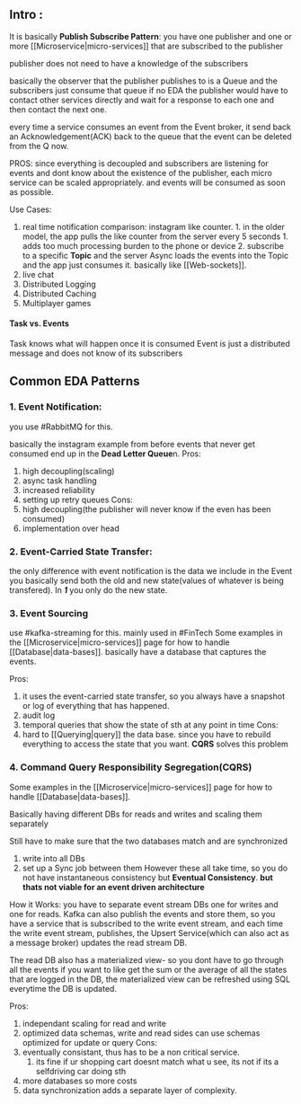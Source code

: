 ## Intro :
It is basically **Publish Subscribe Pattern**:
you have one publisher and one or more [[Microservice|micro-services]] that are subscribed to the publisher

publisher does not need to have a knowledge of the subscribers

basically the observer that the publisher publishes to is a Queue and the subscribers just consume that queue
if no EDA the publisher would have to contact other services directly and wait for a response to each one and then contact the next one. 

every time a service consumes an event from the Event broker, it send back an Acknowledgement(ACK) back to the queue that the event can be deleted from the Q now. 

PROS: since everything is decoupled and subscribers are listening for events and dont know about the existence of the publisher, each micro service can be scaled appropriately. and events will be consumed as soon as possible. 

Use Cases:
1. real time notification
	comparison: instagram like counter.
		1. in the older model, the app pulls the like counter from the server every 5 seconds
			1. adds too much processing burden to the phone or device
		2. subscribe to a specific **Topic** and the server Async loads the events into the Topic and the app just consumes it. basically like [[Web-sockets]].
2. live chat
3. Distributed Logging
4. Distributed Caching
5. Multiplayer games


#### Task vs. Events
Task knows what will happen once it is consumed
Event is just a distributed message and does not know of its subscribers 

## Common EDA Patterns
### 1. Event Notification:
you use #RabbitMQ for this.

basically the instagram example from before
events that never get consumed end up in the **Dead Letter Queue**n.
Pros:
1. high decoupling(scaling)
2. async task handling
3. increased reliability
4. setting up retry queues
Cons:
1. high decoupling(the publisher will never know if the even has been consumed)
2. implementation over head
### 2. Event-Carried State Transfer:
the only difference with event notification is the data we include in the Event
you basically send both the old and new state(values of whatever is being transfered).
In ***1*** you only do the new state.
### 3.  Event Sourcing
use #kafka-streaming for this. mainly used in #FinTech
Some examples in the [[Microservice|micro-services]] page for how to handle [[Database|data-bases]].
basically have a database that captures the events.

Pros:
1. it uses the event-carried state transfer, so you always have a snapshot or log of everything that has happened.
2. audit log
3. temporal queries that show the state of sth at any point in time
Cons:
1. hard to [[Querying|query]] the data base. since you have to rebuild everything to access the state that you want. **CQRS** solves this problem

### 4. Command Query Responsibility Segregation(CQRS)
Some examples in the [[Microservice|micro-services]] page for how to handle [[Database|data-bases]].

Basically having different DBs for reads and writes and scaling them separately

Still have to make sure that the two databases match and are synchronized
1. write into all DBs
2. set up a Sync job between them
However these all take time, so you do not have instantaneous consistency but **Eventual Consistency**.  **but thats not viable for an event driven architecture**

How it Works:
you have to separate event stream DBs one for writes and one for reads. Kafka can also publish the events and store them, so you have a service that is subscribed to the write event stream, and each time the write event stream, publishes, the Upsert Service(which can also act as a message broker) updates the read stream DB. 

The read DB also has a materialized view- so you dont have to go through all the events if you want to like get the sum or the average of all the states that are logged in the DB, the materialized view can be refreshed using SQL everytime the DB is updated. 


Pros:
1. independant scaling for read and write
2. optimized data schemas, write and read sides can use schemas optimized for update or query
Cons:
1. eventually consistant, thus has to be a non critical service.
	1. its fine if ur shopping cart doesnt match what u see, its not if its a selfdriving car doing sth
2. more databases so more costs
3. data synchronization adds a separate layer of complexity. 